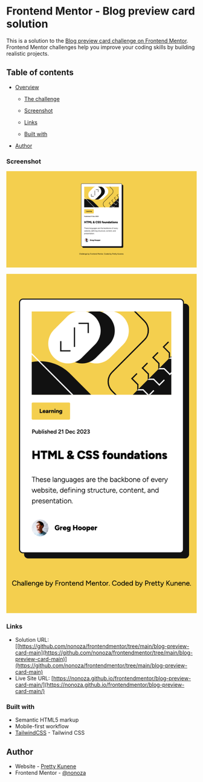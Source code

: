 # Frontend Mentor - Blog preview card solution

This is a solution to the [Blog preview card challenge on Frontend Mentor](https://www.frontendmentor.io/challenges/blog-preview-card-ckPaj01IcS). Frontend Mentor challenges help you improve your coding skills by building realistic projects. 

## Table of contents

- [Overview](#overview)
  - [The challenge](#the-challenge)
  - [Screenshot](#screenshot)
  - [Links](#links)

  - [Built with](#built-with)
 
- [Author](#author)



### Screenshot

![](./assets/images/desktop.png)

![](./assets/images/mobile.png)




### Links

- Solution URL: [[https://github.com/nonoza/frontendmentor/tree/main/blog-preview-card-main](https://github.com/nonoza/frontendmentor/tree/main/blog-preview-card-main)](https://github.com/nonoza/frontendmentor/tree/main/blog-preview-card-main)
- Live Site URL: [https://nonoza.github.io/frontendmentor/blog-preview-card-main/](https://nonoza.github.io/frontendmentor/blog-preview-card-main/)



### Built with

- Semantic HTML5 markup
- Mobile-first workflow
- [TailwindCSS](https://tailwindcss.com/) - Tailwind CSS



## Author

- Website - [Pretty Kunene](https://prettynkunene.co.za/)
- Frontend Mentor - [@nonoza](https://www.frontendmentor.io/profile/nonoza)

